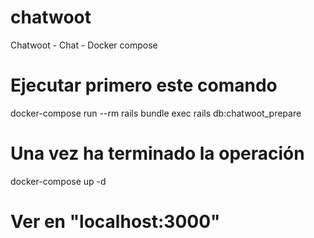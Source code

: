 # chatwoot
Chatwoot - Chat - Docker compose

# Ejecutar primero este comando

docker-compose run --rm rails bundle exec rails db:chatwoot_prepare

# Una vez ha terminado la operación 

docker-compose up -d

# Ver en "localhost:3000"




